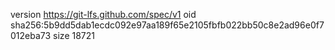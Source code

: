 version https://git-lfs.github.com/spec/v1
oid sha256:5b9dd5dab1ecdc092e97aa189f65e2105fbfb022bb50c8e2ad96e0f7012eba73
size 18721
